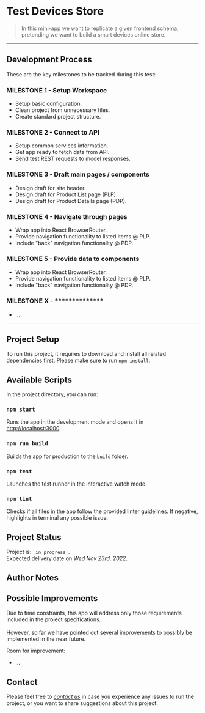 # Test Devices Store
> In this mini-app we want to replicate a given frontend schema, pretending we want to build a smart devices online store.
<!-- > Live demo [_here_](https://www.example.com). If you have the project hosted somewhere, include the link here. -->

---

<!-- ## Table of Contents
* [General Info](#general-information)
* [Features](#features)
* [Setup](#setup)
* [Usage](#usage)
* [Development Process](#development-process)
* [Project Status](#project-status)
* [Room for Improvement](#room-for-improvement)
* [Contact](#contact) -->


<!-- ## General Information
- Provide general information about your project here.
- What problem does it (intend to) solve?
- What is the purpose of your project?
- Why did you undertake it?
You don't have to answer all the questions - just the ones relevant to your project. -->


## Development Process
These are the key milestones to be tracked during this test:

### MILESTONE 1 - Setup Workspace
- Setup basic configuration.
- Clean project from unnecessary files.
- Create standard project structure.

### MILESTONE 2 - Connect to API
- Setup common services information.
- Get app ready to fetch data from API.
- Send test REST requests to model responses.

### MILESTONE 3 - Draft main pages / components
- Design draft for site header.
- Design draft for Product List page (PLP).
- Design draft for Product Details page (PDP).

### MILESTONE 4 - Navigate through pages
- Wrap app into React BrowserRouter.
- Provide navigation functionality to listed items @ PLP.
- Include "back" navigation functionality @ PDP.

### MILESTONE 5 - Provide data to components
- Wrap app into React BrowserRouter.
- Provide navigation functionality to listed items @ PLP.
- Include "back" navigation functionality @ PDP.

### MILESTONE X - **************
- ...




---
## Project Setup
To run this project, it requires to download and install all related dependencies first. Please make sure to run `npm install`. 


## Available Scripts

In the project directory, you can run:

### `npm start`
Runs the app in the development mode and opens it in [http://localhost:3000](http://localhost:3000).

### `npm run build`
Builds the app for production to the `build` folder.

### `npm test`
Launches the test runner in the interactive watch mode.

### `npm lint`
Checks if all files in the app follow the provided linter guidelines. If negative, highlights in terminal any possible issue.



## Project Status
Project is: `_in progress_`.\
Expected delivery date on *Wed Nov 23rd, 2022*.
<!-- Project is: _in progress_ / _complete_ / _no longer being worked on_. If you are no longer working on it, provide reasons why. -->


## Author Notes
<!-- - App structure is build to be a scalable project.
- All components are thought to have the simplest structure possible.
- All files have been written  -->

## Possible Improvements
Due to time constraints, this app will address only those requirements included in the project specifications.\
\
However, so far we have pointed out several improvements to possibly be implemented in the near future.

Room for improvement:
- ...



## Contact
Please feel free to [_contact us_](mailto:joel@jowdigital.tech) in case you experience any issues to run the project, or you want to share suggestions about this project.